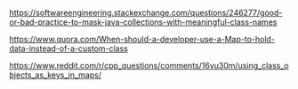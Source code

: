 https://softwareengineering.stackexchange.com/questions/246277/good-or-bad-practice-to-mask-java-collections-with-meaningful-class-names

https://www.quora.com/When-should-a-developer-use-a-Map-to-hold-data-instead-of-a-custom-class

https://www.reddit.com/r/cpp_questions/comments/16vu30m/using_class_objects_as_keys_in_maps/